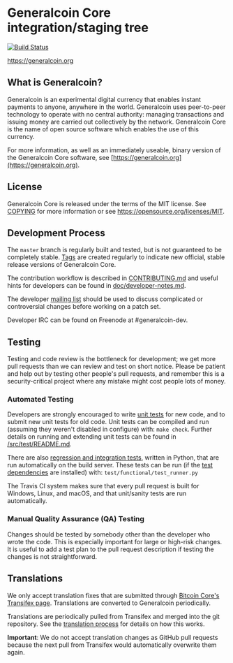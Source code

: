 Generalcoin Core integration/staging tree
=====================================

[![Build Status](https://travis-ci.org/generalcoin-project/generalcoin.svg?branch=master)](https://travis-ci.org/generalcoin-project/generalcoin)

https://generalcoin.org

What is Generalcoin?
----------------

Generalcoin is an experimental digital currency that enables instant payments to
anyone, anywhere in the world. Generalcoin uses peer-to-peer technology to operate
with no central authority: managing transactions and issuing money are carried
out collectively by the network. Generalcoin Core is the name of open source
software which enables the use of this currency.

For more information, as well as an immediately useable, binary version of
the Generalcoin Core software, see [https://generalcoin.org](https://generalcoin.org).

License
-------

Generalcoin Core is released under the terms of the MIT license. See [COPYING](COPYING) for more
information or see https://opensource.org/licenses/MIT.

Development Process
-------------------

The `master` branch is regularly built and tested, but is not guaranteed to be
completely stable. [Tags](https://github.com/generalcoin-project/generalcoin/tags) are created
regularly to indicate new official, stable release versions of Generalcoin Core.

The contribution workflow is described in [CONTRIBUTING.md](CONTRIBUTING.md)
and useful hints for developers can be found in [doc/developer-notes.md](doc/developer-notes.md).

The developer [mailing list](https://groups.google.com/forum/#!forum/generalcoin-dev)
should be used to discuss complicated or controversial changes before working
on a patch set.

Developer IRC can be found on Freenode at #generalcoin-dev.

Testing
-------

Testing and code review is the bottleneck for development; we get more pull
requests than we can review and test on short notice. Please be patient and help out by testing
other people's pull requests, and remember this is a security-critical project where any mistake might cost people
lots of money.

### Automated Testing

Developers are strongly encouraged to write [unit tests](src/test/README.md) for new code, and to
submit new unit tests for old code. Unit tests can be compiled and run
(assuming they weren't disabled in configure) with: `make check`. Further details on running
and extending unit tests can be found in [/src/test/README.md](/src/test/README.md).

There are also [regression and integration tests](/test), written
in Python, that are run automatically on the build server.
These tests can be run (if the [test dependencies](/test) are installed) with: `test/functional/test_runner.py`

The Travis CI system makes sure that every pull request is built for Windows, Linux, and macOS, and that unit/sanity tests are run automatically.

### Manual Quality Assurance (QA) Testing

Changes should be tested by somebody other than the developer who wrote the
code. This is especially important for large or high-risk changes. It is useful
to add a test plan to the pull request description if testing the changes is
not straightforward.

Translations
------------

We only accept translation fixes that are submitted through [Bitcoin Core's Transifex page](https://www.transifex.com/projects/p/bitcoin/).
Translations are converted to Generalcoin periodically.

Translations are periodically pulled from Transifex and merged into the git repository. See the
[translation process](doc/translation_process.md) for details on how this works.

**Important**: We do not accept translation changes as GitHub pull requests because the next
pull from Transifex would automatically overwrite them again.
